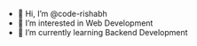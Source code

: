 - 👋 Hi, I’m @code-rishabh
- 👀 I’m interested in Web Development
- 🌱 I’m currently learning Backend Development

<!---
code-rishabh/code-rishabh is a ✨ special ✨ repository because its `README.md` (this file) appears on your GitHub profile.
You can click the Preview link to take a look at your changes.
--->
